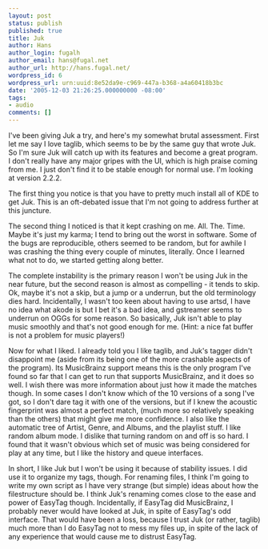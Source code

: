 ```yaml
---
layout: post
status: publish
published: true
title: Juk
author: Hans
author_login: fugalh
author_email: hans@fugal.net
author_url: http://hans.fugal.net/
wordpress_id: 6
wordpress_url: urn:uuid:8e52da9e-c969-447a-b368-a4a60418b3bc
date: '2005-12-03 21:26:25.000000000 -08:00'
tags:
- audio
comments: []
---
```

<p>I've been giving Juk a try, and here's my somewhat brutal assessment. First let
me say I love taglib, which seems to be by the same guy that wrote Juk. So I'm
sure Juk will catch up with its features and become a great program. I don't
really have any major gripes with the UI, which is high praise coming from me.
I just don't find it to be stable enough for normal use. I'm looking at version
2.2.2.</p>

<p>The first thing you notice is that you have to pretty much install all of KDE
to get Juk. This is an oft-debated issue that I'm not going to address further
at this juncture.</p>

<p>The second thing I noticed is that it kept crashing on me. All. The. Time.
Maybe it's just my karma; I tend to bring out the worst in software. Some of
the bugs are reproducible, others seemed to be random, but for awhile I was
crashing the thing every couple of minutes, literally. Once I learned what not
to do, we started getting along better. </p>

<p>The complete instability is the primary reason I won't be using Juk in the near
future, but the second reason is almost as compelling - it tends to skip. Ok,
maybe it's not a skip, but a jump or a underrun, but the old terminology dies
hard. Incidentally, I wasn't too keen about having to use artsd, I have no idea
what akode is but I bet it's a bad idea, and gstreamer seems to underrun on
OGGs for some reason. So basically, Juk isn't able to play music smoothly and
that's not good enough for me. (Hint: a nice fat buffer is not a problem for
music players!)</p>

<p>Now for what I liked. I already told you I like taglib, and Juk's tagger didn't
disappoint me (aside from its being one of the more crashable aspects of the
program). Its MusicBrainz support means this is the only program I've found so
far that I can get to run that supports MusicBrainz, and it does so well. I
wish there was more information about just how it made the matches though. In
some cases I don't know which of the 10 versions of a song I've got, so I don't
dare tag it with one of the versions, but if I knew the acoustic fingerprint
was almost a perfect match, (much more so relatively speaking than the others)
that might give me more confidence. I also like the automatic tree of Artist,
Genre, and Albums, and the playlist stuff. I like random album mode. I dislike
that turning random on and off is so hard. I found that it wasn't obvious which
set of music was being considered for play at any time, but I like the history
and queue interfaces.</p>

<p>In short, I like Juk but I won't be using it because of stability issues. I did
use it to organize my tags, though. For renaming files, I think I'm going to
write my own script as I have very strange (but simple) ideas about how the
filestructure should be. I think Juk's renaming comes close to the ease and
power of EasyTag though. Incidentally, if EasyTag did MusicBrainz, I probably
never would have looked at Juk, in spite of EasyTag's odd interface. That would
have been a loss, because I trust Juk (or rather, taglib) much more than I do
EasyTag not to mess my files up, in spite of the lack of any experience that
would cause me to distrust EasyTag.</p>
